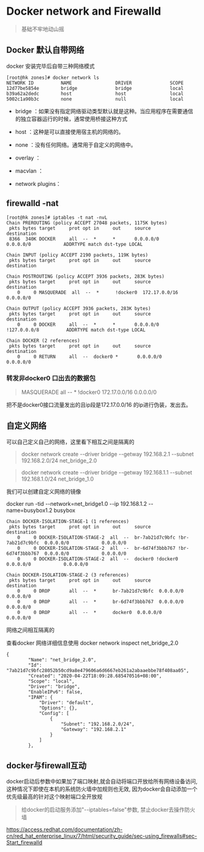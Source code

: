 # Docker network and Firewalld

>基础不牢地动山摇


## Docker 默认自带网络

docker 安装完毕后自带三种网络模式

```network
[root@hk zones]# docker network ls
NETWORK ID          NAME                DRIVER              SCOPE
12d77be5854e        bridge              bridge              local
b39a62a2dedc        host                host                local
5002c1a90b3c        none                null                local
```

- bridge ：如果没有指定网络驱动类型默认就是这种。当应用程序在需要通信的独立容器运行的时候，通常使用桥接这种方式
- host ：这种是可以直接使用宿主机的网络的。
- none ：没有任何网络。通常用于自定义的网络中。

- overlay ：
- macvlan ：
- network plugins：

## firewalld -nat

```firewalld
[root@hk zones]# iptables -t nat -nvL
Chain PREROUTING (policy ACCEPT 27048 packets, 1175K bytes)
 pkts bytes target     prot opt in     out     source               destination
 8366  340K DOCKER     all  --  *      *       0.0.0.0/0            0.0.0.0/0            ADDRTYPE match dst-type LOCAL

Chain INPUT (policy ACCEPT 2190 packets, 119K bytes)
 pkts bytes target     prot opt in     out     source               destination

Chain POSTROUTING (policy ACCEPT 3936 packets, 283K bytes)
 pkts bytes target     prot opt in     out     source               destination
    0     0 MASQUERADE  all  --  *      !docker0  172.17.0.0/16        0.0.0.0/0

Chain OUTPUT (policy ACCEPT 3936 packets, 283K bytes)
 pkts bytes target     prot opt in     out     source               destination
    0     0 DOCKER     all  --  *      *       0.0.0.0/0           !127.0.0.0/8          ADDRTYPE match dst-type LOCAL

Chain DOCKER (2 references)
 pkts bytes target     prot opt in     out     source               destination
    0     0 RETURN     all  --  docker0 *       0.0.0.0/0            0.0.0.0/0
```

### 转发非docker0 口出去的数据包

>MASQUERADE  all  --  *      !docker0  172.17.0.0/16        0.0.0.0/0 

把不是docker0接口流量发出的且ip段是172.17.0.0/16 的ip进行伪装，发出去。

## 自定义网络

可以自己定义自己的网络，这里看下相互之间是隔离的

>docker network create --driver bridge --getway 192.168.2.1 --subnet 192.168.2.0/24 net_bridge_2.0

>docker network create --driver bridge --getway 192.168.1.1 --subnet 192.168.1.0/24 net_bridge_1.0

我们可以创建自定义网络的镜像

 docker run -tid --network=net_bridge1.0 --ip 192.168.1.2 --name=busybox1.2 busybox

```firwall
Chain DOCKER-ISOLATION-STAGE-1 (1 references)
 pkts bytes target     prot opt in     out     source               destination
    0     0 DOCKER-ISOLATION-STAGE-2  all  --  br-7ab21d7c9bfc !br-7ab21d7c9bfc  0.0.0.0/0            0.0.0.0/0
    0     0 DOCKER-ISOLATION-STAGE-2  all  --  br-6d74f3bbb767 !br-6d74f3bbb767  0.0.0.0/0            0.0.0.0/0
    0     0 DOCKER-ISOLATION-STAGE-2  all  --  docker0 !docker0  0.0.0.0/0            0.0.0.0/0

Chain DOCKER-ISOLATION-STAGE-2 (3 references)
 pkts bytes target     prot opt in     out     source               destination
    0     0 DROP       all  --  *      br-7ab21d7c9bfc  0.0.0.0/0            0.0.0.0/0
    0     0 DROP       all  --  *      br-6d74f3bbb767  0.0.0.0/0            0.0.0.0/0
    0     0 DROP       all  --  *      docker0  0.0.0.0/0            0.0.0.0/0
```

网络之间相互隔离的


查看docker 网络详细信息使用 
docker network inspect net_bridge_2.0

```net
{
        "Name": "net_bridge_2.0",
        "Id": "7ab21d7c9bfc28052b50cd9a8e479606a6d6667eb261a2abaaebbe78f408aa05",
        "Created": "2020-04-22T18:09:28.685470516+08:00",
        "Scope": "local",
        "Driver": "bridge",
        "EnableIPv6": false,
        "IPAM": {
            "Driver": "default",
            "Options": {},
            "Config": [
                {
                    "Subnet": "192.168.2.0/24",
                    "Gateway": "192.168.2.1"
                }
            ]
        },
```

## docker与firewall互动

docker启动后参数中如果加了端口映射,就会自动将端口开放给所有网络设备访问,这种情况下即使在本机的系统防火墙中加规则也无效, 因为docker会自动添加一个优先级最高的针对这个映射端口全开放规

>给docker的启动服务添加"--iptables=false"参数, 禁止docker去操作防火墙




https://access.redhat.com/documentation/zh-cn/red_hat_enterprise_linux/7/html/security_guide/sec-using_firewalls#sec-Start_firewalld
